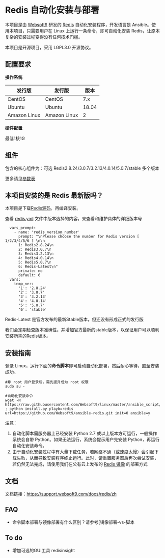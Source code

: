 
# Redis 自动化安装与部署

本项目是由 [Websoft9](http://www.websoft9.com) 研发的 [Redis](https://redis.io/) 自动化安装程序，开发语言是 Ansible。使用本项目，只需要用户在 Linux 上运行一条命令，即可自动化安装 Redis，让原本复杂的安装过程变得没有任何技术门槛。  

本项目是开源项目，采用 LGPL3.0 开源协议。

## 配置要求

**操作系统**  

| 发行版       | 发行版       | 版本  |
| ------------ | ------------ | ----- |
| CentOS       | CentOS       | 7.x   |
| Ubuntu       | Ubuntu       | 18.04 |
| Amazon Linux | Amazon Linux | 2     |

**硬件配置**  

最低1核1G

## 组件

包含的核心组件为：可选 Redis2.8.24/3.0.7/3.2.13/4.0.14/5.0.7/stable 多个版本

更多请见[参数表](/docs/zh/stack-components.md)

## 本项目安装的是 Redis 最新版吗？

本项目是下载[Redis源码](http://download.redis.io/releases/)，再编译安装。  

查看 [redis.yml](/redis.yml) 文件中版本选择的内容，来查看和维护具体的详细版本号

```
  vars_prompt:
    - name: 'redis_version_number'
      prompt: "\nPlease choose the number for Redis version [ 1/2/3/4/5/6 ] \n\n
      1: Redis2.8.24\n
      2: Redis3.0.7\n
      3: Redis3.2.13\n
      4: Redis4.0.14\n
      5: Redis5.0.7\n
      6: Redis-Latest\n"
      private: no
      default: 6
  vars:
    temp_ver:
      '1': '2.8.24'
      '2': '3.0.7'
      '3': '3.2.13'
      '4': '4.0.14'
      '5': '5.0.7'
      '6': 'stable'
```

Redis-Latest 是官方发布的最新Stable版本，但还没有形成正式的发行版  

我们会定期检查版本准确性，并增加官方最新的stable版本，以保证用户可以顺利安装所需的Redis版本。

## 安装指南

登录 Linux，运行下面的**命令脚本**即可启动自动化部署，然后耐心等待，直至安装成功。

```
#非 root 用户登录后，需先提升成为 root 权限
sudo su -

#自动化安装命令
wget -N https://raw.githubusercontent.com/Websoft9/linux/master/ansible_script/install.py ; python install.py playb=redis url=https://github.com/Websoft9/ansible-redis.git init=0 ansible=y

```

注意：  

1. 自动化脚本需服务器上已经安装 Python 2.7 或以上版本方可运行，一般操作系统会自带 Python。如果无法运行，系统会提示用户先安装 Python，再运行自动化安装命令。
2. 由于自动化安装过程中有大量下载任务，若网络不通（或速度太慢）会引起下载失败，从而导致安装程序终止运行。此时，请重置服务器后再次尝试安装，若仍然无法完成，请使用我们在公有云上发布的 [Redis 镜像](https://apps.websoft9.com/redis) 的部署方式


## 文档

文档链接：https://support.websoft9.com/docs/redis/zh

## FAQ

- 命令脚本部署与镜像部署有什么区别？请参考[镜像部署-vs-脚本

## To do

* 增加可选的GUI工具 redisinsight
